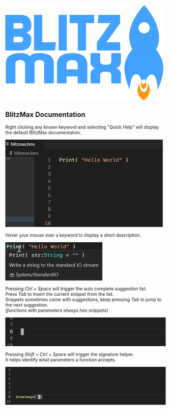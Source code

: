 ![BlitzMax Logo](../media/blitzmax_title.svg)

## BlitzMax Documentation

Right clicking any known keyword and selecting "Quick Help" will display the default BlitzMax documentation.

![Quick Help](../media/quick_help.gif)

Hover your mouse over a keyword to display a short description.

![Help Hover](../media/help_hover.png)

Pressing _Ctrl + Space_ will trigger the auto complete suggestion list.\
Press _Tab_ to insert the current snippet from the list.\
Snippets sometimes come with suggestions, keep pressing _Tab_ to jump to the next suggestion.\
_(functions with parameters always has snippets)_

![Auto Complete](../media/auto_complete.gif)

Pressing _Shift + Ctrl + Space_ will trigger the signature helper.\
It helps identify what parameters a function accepts.

![Signature Help](../media/signature_help.gif)